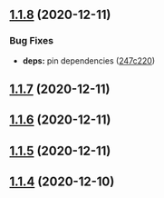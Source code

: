 ## [1.1.8](https://github.com/dds/bosabosa.org/compare/v1.1.7...v1.1.8) (2020-12-11)


### Bug Fixes

* **deps:** pin dependencies ([247c220](https://github.com/dds/bosabosa.org/commit/247c22002083a5849fe0d265237321e62f459126))



## [1.1.7](https://github.com/dds/bosabosa.org/compare/v1.1.6...v1.1.7) (2020-12-11)



## [1.1.6](https://github.com/dds/bosabosa.org/compare/v1.1.5...v1.1.6) (2020-12-11)



## [1.1.5](https://github.com/dds/bosabosa.org/compare/v1.1.4...v1.1.5) (2020-12-11)



## [1.1.4](https://github.com/dds/bosabosa.org/compare/v1.1.3...v1.1.4) (2020-12-10)



